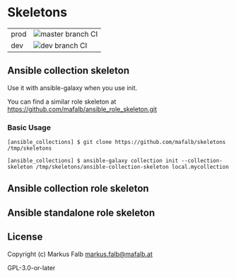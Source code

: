 # Skeletons

|||
|---|---|
|prod|![master branch CI](https://github.com/mafalb/skeletons/actions/workflows/CI.yml/badge.svg?branch=prod)|
|dev|![dev branch CI](https://github.com/mafalb/skeletons/actions/workflows/CI.yml/badge.svg?branch=dev)|


## Ansible collection skeleton

Use it with ansible-galaxy when you use init.

You can find a similar role skeleton at
https://github.com/mafalb/ansible_role_skeleton.git


### Basic Usage

```shell
[ansible_collections] $ git clone https://github.com/mafalb/skeletons /tmp/skeletons
```

```shell
[ansible_collections] $ ansible-galaxy collection init --collection-skeleton /tmp/skeletons/ansible-collection-skeleton local.mycollection
```

## Ansible collection role skeleton

## Ansible standalone role skeleton

## License

Copyright (c) Markus Falb <markus.falb@mafalb.at>

GPL-3.0-or-later
